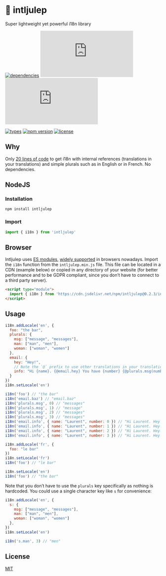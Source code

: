 # :tropical_drink: intljulep

Super lightweight yet powerful i18n library

<!-- [![dependencies](https://badgen.net/bundlephobia/dependency-count/intljulep)](https://bundlephobia.com/package/intljulep) -->
[![dependencies](https://badgen.net/static/dependencies/None/green)](https://github.com/laurentpayot/intljulep/blob/main/package.json#L59)
![minified + brotlied size](https://badgen.net/badgesize/brotli/laurentpayot/intljulep/main/intljulep.min.js)
![minified + zipped size](https://badgen.net/badgesize/gzip/laurentpayot/intljulep/main/intljulep.min.js)

[![types](https://badgen.net/npm/types/intljulep)](https://github.com/laurentpayot/intljulep/blob/main/index.d.ts)
[![npm version](https://badgen.net/npm/v/intljulep)](https://www.npmjs.com/package/intljulep)
[![license](https://badgen.net/github/license/laurentpayot/intljulep)](https://github.com/laurentpayot/intljulep/blob/main/LICENSE)

## Why

Only [20 lines of code](https://github.com/laurentpayot/intljulep/blob/main/intljulep.js) to get i18n with internal references (translations in your translations) and simple plurals such as in English or in French. No dependencies.

## NodeJS

### Installation

```bash
npm install intljulep
```

### Import

```js
import { i18n } from 'intljulep'
```

## Browser
Intljulep uses [ES modules](https://jakearchibald.com/2017/es-modules-in-browsers/), [widely supported](https://caniuse.com/es6-module) in browsers nowadays. Import the `i18n` function from the `intljulep.min.js` file. This file can be located in a CDN (example below) or copied in any directory of your website (for better performance and to be GDPR compliant, since you don’t have to connect to a third party server).

```html
<script type="module">
  import { i18n } from 'https://cdn.jsdelivr.net/npm/intljulep@0.2.3/intljulep.min.js'
</script>
```

## Usage

```js
i18n.addLocale('en', {
  foo: "the bar",
  plurals: {
    msg: ["message", "messages"],
    man: ["man", "men"],
    woman: ["woman", "women"]
  },
  email: {
    hey: "Hey!",
    // Note the `@` prefix to use other translations in your translation
    info: "Hi {name}. {@email.hey} You have {number} {@plurals.msg(number)}."
  }
})
i18n.setLocale('en')

i18n('foo') // "the bar"
i18n('email.baz') // "email.baz"
i18n('plurals.msg', 0) // "messages"
i18n('plurals.msg', 1) // "message"
i18n('plurals.msg', 2) // "messages"
i18n('plurals.msg', 3) // "messages"
i18n('email.info', { name: "Laurent", number: 0 }) // "Hi Laurent. Hey! You have 0 messages."
i18n('email.info', { name: "Laurent", number: 1 }) // "Hi Laurent. Hey! You have 1 message."
i18n('email.info', { name: "Laurent", number: 2 }) // "Hi Laurent. Hey! You have 2 messages."
i18n('email.info', { name: "Laurent", number: 3 }) // "Hi Laurent. Hey! You have 3 messages."

i18n.addLocale('fr', {
  foo: "le bar"
})
i18n.setLocale('fr')
i18n('foo') // "le bar"

i18n.setLocale('en')
i18n('foo') // "the bar"
```

Note that you don’t have to use the `plurals` key specifically as nothing is hardcoded. You could use a single character key like `s` for convenience:

```js
i18n.addLocale('en', {
  s: {
    msg: ["message", "messages"],
    man: ["man", "men"],
    woman: ["woman", "women"]
  },
})
i18n.setLocale('en')

i18n('s.man', 3) // "men"
```

## License

[MIT](https://github.com/laurentpayot/intljulep/blob/main/LICENSE)
